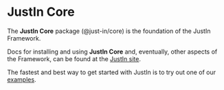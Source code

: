 # JustIn Core

The **JustIn Core** package (@just-in/core) is the foundation of the JustIn Framework.

Docs for installing and using **JustIn Core** and, eventually, other aspects of the Framework, can be found at the [JustIn site](https://miacollaborative.github.io/justin-core).

The fastest and best way to get started with JustIn is to try out one of our [examples](https://github.com/MIACollaborative/justin-examples).